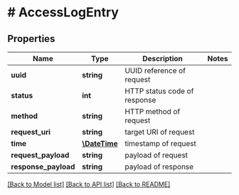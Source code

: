 # # AccessLogEntry

## Properties

Name | Type | Description | Notes
------------ | ------------- | ------------- | -------------
**uuid** | **string** | UUID reference of request | 
**status** | **int** | HTTP status code of response | 
**method** | **string** | HTTP method of request | 
**request_uri** | **string** | target URI of request | 
**time** | [**\DateTime**](\DateTime.md) | timestamp of request | 
**request_payload** | **string** | payload of request | 
**response_payload** | **string** | payload of response | 

[[Back to Model list]](../../README.md#documentation-for-models) [[Back to API list]](../../README.md#documentation-for-api-endpoints) [[Back to README]](../../README.md)


